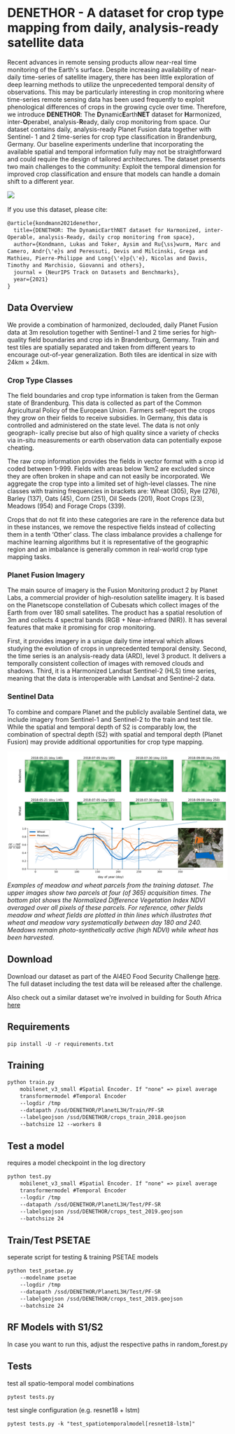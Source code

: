 # DENETHOR - A dataset for crop type mapping from daily, analysis-ready satellite data


Recent advances in remote sensing products allow near-real time monitoring of the
Earth's surface. Despite increasing availability of near-daily time-series of satellite
imagery, there has been little exploration of deep learning methods to utilize
the unprecedented temporal density of observations. This may be particularly
interesting in crop monitoring where time-series remote sensing data has been used
frequently to exploit phenological differences of crops in the growing cycle over
time. Therefore, we introduce **DENETHOR**: The **D**ynamic**E**arth**NET** dataset for
**H**armonized, inter-**O**perabel, analysis-**R**eady, daily crop monitoring from space.
Our dataset contains daily, analysis-ready Planet Fusion data together with Sentinel-
1 and 2 time-series for crop type classification in Brandenburg, Germany. Our
baseline experiments underline that incorporating the available spatial and temporal
information fully may not be straightforward and could require the design of
tailored architectures. The dataset presents two main challenges to the community:
Exploit the temporal dimension for improved crop classification and ensure that
models can handle a domain shift to a different year.

![](sample.gif)

If you use this dataset, please cite:

```
@article{kondmann2021denethor,
  title={DENETHOR: The DynamicEarthNET dataset for Harmonized, inter-Operable, analysis-Ready, daily crop monitoring from space},
  author={Kondmann, Lukas and Toker, Aysim and Ru{\ss}wurm, Marc and Camero, Andr{\'e}s and Peressuti, Devis and Milcinski, Grega and Mathieu, Pierre-Philippe and Long{\'e}p{\'e}, Nicolas and Davis, Timothy and Marchisio, Giovanni and others},
  journal = {NeurIPS Track on Datasets and Benchmarks},
  year={2021}
}
```


## Data Overview

We provide a combination of harmonized, declouded, daily Planet Fusion data at 3m resolution 
together with Sentinel-1 and 2 time series for high-quality field boundaries and crop ids in 
Brandenburg, Germany. Train and test tiles are spatially separated and taken from different 
years to encourage out-of-year generalization. Both tiles are identical in size with 24km × 24km.



### Crop Type Classes

The field boundaries and crop type information is taken from the
German state of Brandenburg. This data is collected as part of the Common Agricultural Policy of
the European Union. Farmers self-report the crops they grow on their fields to receive subsidies. In
Germany, this data is controlled and administered on the state level. The data is not only geograph-
ically precise but also of high quality since a variety of checks via in-situ measurements or earth
observation data can potentially expose cheating.

The raw crop information provides the fields in vector format with a crop id coded between 1-999.
Fields with areas below 1km2 are excluded since they are often broken in shape and can not easily be
incorporated. We aggregate the crop type into a limited set of high-level classes. 
The nine classes with training frequencies in brackets are: Wheat
(305), Rye (276), Barley (137), Oats (45), Corn (251), Oil Seeds (201), Root Crops (23), Meadows
(954) and Forage Crops (339).

Crops that do not fit into these categories are rare in the reference data but in these instances, we
remove the respective fields instead of collecting them in a tenth ‘Other’ class. The class imbalance
provides a challenge for machine learning algorithms but it is representative of the geographic region
and an imbalance is generally common in real-world crop type mapping tasks.

### Planet Fusion Imagery

The main source of imagery is the Fusion Monitoring product 2 by Planet
Labs, a commercial provider of high-resolution satellite imagery. It is based on the Planetscope
constellation of Cubesats which collect images of the Earth from over 180 small satellites. The
product has a spatial resolution of 3m and collects 4 spectral bands (RGB + Near-infrared (NIR)). It
has several features that make it promising for crop monitoring.

First, it provides imagery in a unique daily time interval which allows studying the evolution of
crops in unprecedented temporal density. Second, the time series is an analysis-ready data (ARD), 
level 3 product. It delivers a temporally consistent collection of images with removed clouds and 
shadows. Third, it is a Harmonized Landsat Sentinel-2 (HLS) time series, meaning that the data is 
interoperable with Landsat and Sentinel-2 data.

### Sentinel Data

To combine and compare Planet and the publicly available Sentinel data, we include
imagery from Sentinel-1 and Sentinel-2 to the train and test tile. While the spatial and temporal
depth of S2 is comparably low, the combination of spectral depth (S2) with spatial and temporal
depth (Planet Fusion) may provide additional opportunities for crop type mapping.

![Example](example.png)
*Examples of meadow and wheat parcels from the training dataset. The upper images show
two parcels at four (of 365) acquisition times. The bottom plot shows the Normalized Difference
Vegetation Index NDVI averaged over all pixels of these parcels. For reference, other fields
meadow and wheat fields are plotted in thin lines which illustrates that wheat and meadow vary
systematically between day 180 and 240. Meadows remain photo-synthetically active (high NDVI)
while wheat has been harvested.*


## Download


Download our dataset as part of the AI4EO Food Security Challenge [here](https://platform.ai4eo.eu/ai4food-security-germany/data).
The full dataset including the test data will be released after the challenge.

Also check out a similar dataset we're involved in building for South Africa [here](https://platform.ai4eo.eu/ai4food-security-south-africa/data)


## Requirements 

```
pip install -U -r requirements.txt
```

## Training

```
python train.py 
    mobilenet_v3_small #Spatial Encoder. If "none" => pixel average
    transformermodel #Temporal Encoder
    --logdir /tmp 
    --datapath /ssd/DENETHOR/PlanetL3H/Train/PF-SR 
    --labelgeojson /ssd/DENETHOR/crops_train_2018.geojson
    --batchsize 12 --workers 8
```

## Test a model 
requires a model checkpoint in the log directory
```
python test.py 
    mobilenet_v3_small #Spatial Encoder. If "none" => pixel average
    transformermodel #Temporal Encoder
    --logdir /tmp 
    --datapath /ssd/DENETHOR/PlanetL3H/Test/PF-SR 
    --labelgeojson /ssd/DENETHOR/crops_test_2019.geojson
    --batchsize 24
```


## Train/Test PSETAE
seperate script for testing & training PSETAE models
```
python test_psetae.py 
    --modelname psetae 
    --logdir /tmp 
    --datapath /ssd/DENETHOR/PlanetL3H/Test/PF-SR 
    --labelgeojson /ssd/DENETHOR/crops_test_2019.geojson
    --batchsize 24
```
## RF Models with S1/S2

In case you want to run this, adjust the respective paths in random_forest.py

## Tests

test all spatio-temporal model combinations
```angular2html
pytest tests.py
```

test single configuration (e.g. resnet18 + lstm)
```
pytest tests.py -k "test_spatiotemporalmodel[resnet18-lstm]"
```
